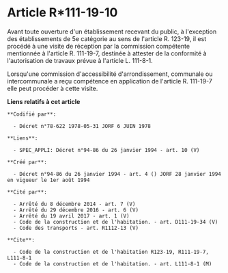 # Article R*111-19-10

Avant toute ouverture d'un établissement recevant du public, à l'exception des établissements de 5e catégorie au sens de
l'article R. 123-19, il est procédé à une visite de réception par la commission compétente mentionnée à l'article R.
111-19-7, destinée à attester de la conformité à l'autorisation de travaux prévue à l'article L. 111-8-1.

Lorsqu'une commission d'accessibilité d'arrondissement, communale ou intercommunale a reçu compétence en application de
l'article R. 111-19-7 elle peut procéder à cette visite.

**Liens relatifs à cet article**

	**Codifié par**:

	  - Décret n°78-622 1978-05-31 JORF 6 JUIN 1978

	**Liens**:

	  - SPEC_APPLI: Décret n°94-86 du 26 janvier 1994 - art. 10 (V)

	**Créé par**:

	  - Décret n°94-86 du 26 janvier 1994 - art. 4 () JORF 28 janvier 1994 en vigueur le 1er août 1994

	**Cité par**:

	  - Arrêté du 8 décembre 2014 - art. 7 (V)
	  - Arrêté du 29 décembre 2016 - art. 6 (V)
	  - Arrêté du 19 avril 2017 - art. 1 (V)
	  - Code de la construction et de l'habitation. - art. D111-19-34 (V)
	  - Code des transports - art. R1112-13 (V)

	**Cite**:

	  - Code de la construction et de l'habitation R123-19, R111-19-7, L111-8-1
	  - Code de la construction et de l'habitation. - art. L111-8-1 (M)
